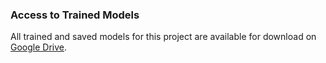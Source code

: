 ### Access to Trained Models  
All trained and saved models for this project are available for download on [Google Drive](https://drive.google.com/drive/folders/1DEaj3VEu9O0PAvxRPX7WS8tFFsTdYWJv?usp=drive_link).
